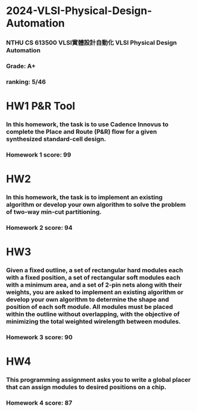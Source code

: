 # 2024-VLSI-Physical-Design-Automation
### NTHU CS 613500 	VLSI實體設計自動化 VLSI Physical Design Automation
### Grade: A+
### ranking: 5/46

# HW1 P&R Tool
### In this homework, the task is to use Cadence Innovus to complete the Place and Route (P&R) flow for a given synthesized standard-cell design.
### Homework 1 score: 99

# HW2 
### In this homework, the task is to implement an existing algorithm or develop your own algorithm to solve the problem of two-way min-cut partitioning.
### Homework 2 score: 94

# HW3
### Given a fixed outline, a set of rectangular hard modules each with a fixed position, a set of rectangular soft modules each with a minimum area, and a set of 2-pin nets along with their weights, you are asked to implement an existing algorithm or develop your own algorithm to determine the shape and position of each soft module. All modules must be placed within the outline without overlapping, with the objective of minimizing the total weighted wirelength between modules.
### Homework 3 score: 90

# HW4
### This programming assignment asks you to write a global placer that can assign modules to desired positions on a chip.
### Homework 4 score: 87
